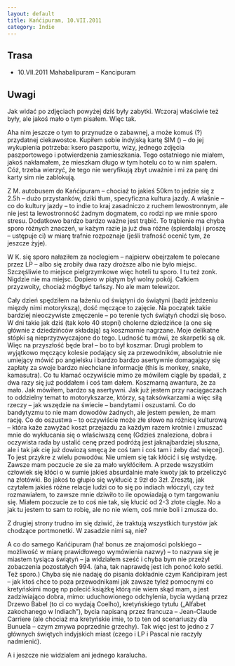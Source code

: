 ```yaml
---
layout: default
title: Kańćipuram, 10.VII.2011
category: Indie
---
```


Trasa
-----

* 10.VII.2011 Mahabalipuram – Kancipuram

Uwagi
-----

Jak widać po zdjęciach powyżej dziś były zabytki. Wczoraj właściwie też były, ale jakoś mało o tym pisałem. Więc tak.

Aha nim jeszcze o tym to przynudze o zabawnej, a może komuś (?) przydatnej ciekawostce. Kupiłem sobie indyjską kartę SIM () – do jej wykupienia potrzeba: ksero paszportu, wizy, jednego zdjęcia paszportowego i potwierdzenia zamieszkania. Tego ostatniego nie miałem, jakoś nakłamałem, że mieszkam długo w tym hotelu co to w nim spałem. Cóż, trzeba wierzyć, że tego nie weryfikują zbyt uważnie i mi za parę dni karty sim nie zablokują.

Z M. autobusem do Kańćipuram – chociaż to jakieś 50km to jedzie się z 2.5h – dużo przystanków, dziki tłum, specyficzna kultura jazdy. A właśnie – co do kultury jazdy – to indie to kraj zasadniczo z ruchem lewostronnym, ale nie jest ta lewostronność żadnym dogmatem, co rodzi np we mnie sporo stresu. Dodatkowo bardzo bardzo ważne jest trąbić. To trąbienie ma chyba sporo różnych znaczeń, w każym razie ja już dwa różne (spierdalaj i proszę – ustępuje ci) w miarę trafnie rozpoznaje (jeśli trafność ocenić tym, że jeszcze żyje).

W K. się sporo nałaziłem za noclegiem – najpierw obejrzałem te polecane przez LP – albo się zrobiły dwa razy droższe albo nie było miejsc. Szczęśliwie to miejsce pielgrzymkowe więc hoteli tu sporo. I tu też zonk. Nigdzie nie ma miejsc. Dopiero w piątym był wolny pokój. Całkiem przyzwoity, chociaż mógłbyć tańszy. No ale mam telewizor.

Cały dzień spędziłem na łażeniu od świątyni do świątyni (bądź jeżdzeniu mięzdy nimi motorykszą), dość męczące to zajęcie. Na początek takie bardziej nieoczywiste zmęczenie – po terenie tych świątyń chodzi się boso. W dni takie jak dziś (tak koło 40 stopni) cholerne dziedzińce (a one się głównie z dziedzińców składają) są koszmarnie nagrzane. Moje delikatne stópki są nieprzyzwyczajone do tego. Ludność tu mówi, że skarpetki są ok. Więc na przyszłość będe brał – bo to był koszmar. Drugi problem to wyjątkowo męczący kolesie podający się za przewodników, absolutnie nie umiejący mówić po angielsku i bardzo bardzo asertywnie domagający się zapłaty za swoje bardzo niechciane informacje (this is monkey, snake, kamasutra). Co tu kłamać oczywiście mimo ze mówilem ciągle by spadali, z dwa razy się już poddałem i coś tam dałem. Koszmarną awantura, że za mało. Jak mówiłem, bardzo są asertywni. Jak już jestem przy naciągaczach to oddzielny temat to motorykszarze, którzy, są taksówkarzami a więc siłą rzeczy – jak wszędzie na świecie – bandytami i oszustami. Co do bandytyzmu to nie mam dowodów żadnych, ale jestem pewien, że mam rację. Co do oszustwa – to oczywiście może złe słowo na różnicę kulturową – która każe zawyżać koszt przejazdu za każdym razem krotnie i zmuszać mnie do wykłucania się o właściwszą cenę (Gdzieś znaleziona, dobra i oczywista rada by ustalić cenę przed podróżą jest jaknajbardziej słuszna, ale i tak jak cię już dowiozą smęcą że coś tam i coś tam i żeby dać więcej). To jest przykre z wielu powodów. Nie umiem się tak kłócić i się wstydzę. Zawsze mam poczucie ze sie za mało wykłóciłem. A przede wszystkim człowiek się kłóci o w sumie jakieś absurdalnie małe kwoty jak to przeliczyć na złotówki. Bo jakoś to głupio się wykłucić z 9zł do 3zł. Zresztą, jak czytałem jakieś różne relacje ludzi co to się po indiach włóczyli, czy też rozmawiałem, to zawsze mnie dziwiło to ile opowiadają o tym targowaniu się. Miałem poczucie ze to coś nie tak, się kłucić od 2-3 złote ciągle. No a jak tu jestem to sam to robię, ale no nie wiem, coś mnie boli i zmusza do.

Z drugiej strony trudno im się dziwić, że traktują wszystkich turystów jak chodzące portmonetki. W zasadzie nimi są, nie?

A co do samego Kańćipuram (ha! bonus ze znajomości polskiego – możliwość w miarę prawidłowego wymówienia nazwy) – to nazywa się je miastem tysiąca świątyń – ja widziałem sześć i chyba bym nie przeżył zobaczenia pozostałych 994. (aha, tak naprawdę jest ich ponoć koło setki. Też sporo.) Chyba się nie nadaję do pisania dokładnie czym Kańćipiram jest – jak ktoś chce to poza przewodnikami jak zawsze tyleż pomocnymi co kretyńskimi mogę np polecić książkę którą nie wiem skąd mam, a jest zadziwiająco dobra, mimo: uduchowionego odchylenia, bycia wydaną przez Drzewo Babel (to ci co wydają Coelho), kretyńskiego tytułu („Alfabet zakochanego w Indiach”), bycia napisaną przez francuza – Jean-Claude Carriere (ale chociaż ma kretyńskie imie, to to ten od scenariuszy dla Bunuela – czym zmywa poprzednie grzechy). Tak więc jest to jedno z 7 głównych świętych indyjskich miast (czego i LP i Pascal nie raczyły nadmienić).

A i jeszcze nie widzialem ani jednego karalucha.

